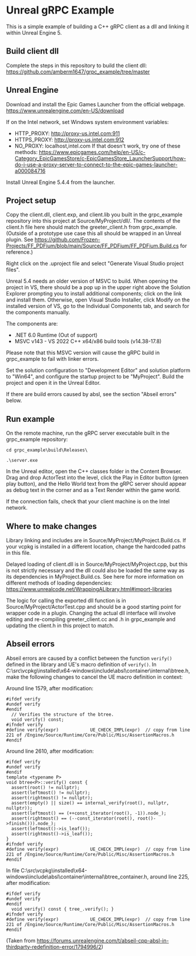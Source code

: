 # Unreal gRPC Example

This is a simple example of building a C++ gRPC client as a dll and linking it within Unreal Engine 5.

## Build client dll

Complete the steps in this repository to build the client dll: https://github.com/amberm1647/grpc_example/tree/master

## Unreal Engine

Download and install the Epic Games Launcher from the official webpage. https://www.unrealengine.com/en-US/download

If on the Intel network, set Windows system environment variables:
- HTTP_PROXY: http://proxy-us.intel.com:911
- HTTPS_PROXY: http://proxy-us.intel.com:912
- NO_PROXY: localhost,intel.com
If that doesn't work, try one of these methods: https://www.epicgames.com/help/en-US/c-Category_EpicGamesStore/c-EpicGamesStore_LauncherSupport/how-do-i-use-a-proxy-server-to-connect-to-the-epic-games-launcher-a000084716

Install Unreal Engine 5.4.4 from the launcher. 

## Project setup

Copy the client.dll, client.exp, and client.lib you built in the grpc_example repository into this project at Source/MyProject/dll/. The contents of the client.h file here should match the greeter_client.h from grpc_example. (Outside of a prototype use case this all should be wrapped in an Unreal plugin. See https://github.com/Frozen-Projects/FF_PDFium/blob/main/Source/FF_PDFium/FF_PDFium.Build.cs for reference.)

Right click on the .uproject file and select "Generate Visual Studio project files". 

Unreal 5.4 needs an older version of MSVC to build. When opening the project in VS, there should be a pop up in the upper right above the Solution Explorer prompting you to install additional components; click on the link and install them. Otherwise, open Visual Studio Installer, click Modify on the installed version of VS, go to the Individual Components tab, and search for the components manually.

The components are:
- .NET 6.0 Runtime (Out of support)
- MSVC v143 - VS 2022 C++ x64/x86 build tools (v14.38-17.8)

Please note that this MSVC version will cause the gRPC build in grpc_example to fail with linker errors.

Set the solution configuration to "Development Editor" and solution platform to "Win64", and configure the startup project to be "MyProject". Build the project and open it in the Unreal Editor.

If there are build errors caused by absl, see the section "Abseil errors" below.

## Run example

On the remote machine, run the gRPC server executable built in the grpc_example repository:

```
cd grpc_example\build\Releases\

.\server.exe
```

In the Unreal editor, open the C++ classes folder in the Content Browser. Drag and drop ActorTest into the level, click the Play in Editor button (green play button), and the Hello World text from the gRPC server should appear as debug text in the corner and as a Text Render within the game world.

If the connection fails, check that your client machine is on the Intel network.

## Where to make changes

Library linking and includes are in Source/MyProject/MyProject.Build.cs. If your vcpkg is installed in a different location, change the hardcoded paths in this file.

Delayed loading of client.dll is in Source/MyProject/MyProject.cpp, but this is not strictly necessary and the dll could also be loaded the same way as its dependencies in MyProject.Build.cs. See here for more information on different methods of loading dependencies: https://www.unrealcode.net/WrappingALibrary.html#import-libraries

The logic for calling the exported dll function is in Source/MyProject/ActorTest.cpp and should be a good starting point for wrapper code in a plugin. Changing the actual dll interface will involve editing and re-compiling greeter_client.cc and .h in grpc_example and updating the client.h in this project to match.

## Abseil errors

Abseil errors are caused by a conflict between the function `verify()` defined in the library and UE's macro definition of `verify()`. In C:\src\vcpkg\installed\x64-windows\include\absl\container\internal\btree.h, make the following changes to cancel the UE macro definition in context:

Around line 1579, after modification:
```
#ifdef verify
#undef verify
#endif
  // Verifies the structure of the btree.
  void verify() const;
#ifndef verify
#define verify(expr)			UE_CHECK_IMPL(expr)  // copy from line 221 of /Engine/Source/Runtime/Core/Public/Misc/AssertionMacros.h
#endif
```

Around line 2610, after modification:
```
#ifdef verify
#undef verify
#endif
template <typename P>
void btree<P>::verify() const {
  assert(root() != nullptr);
  assert(leftmost() != nullptr);
  assert(rightmost() != nullptr);
  assert(empty() || size() == internal_verify(root(), nullptr, nullptr));
  assert(leftmost() == (++const_iterator(root(), -1)).node_);
  assert(rightmost() == (--const_iterator(root(), root()->finish())).node_);
  assert(leftmost()->is_leaf());
  assert(rightmost()->is_leaf());
}
#ifndef verify
#define verify(expr)			UE_CHECK_IMPL(expr)  // copy from line 221 of /Engine/Source/Runtime/Core/Public/Misc/AssertionMacros.h
#endif
```

In file C:\src\vcpkg\installed\x64-windows\include\absl\container\internal\btree_container.h, around line 225, after modification: 

```
#ifdef verify
#undef verify
#endif
  void verify() const { tree_.verify(); }
#ifndef verify
#define verify(expr)			UE_CHECK_IMPL(expr)  // copy from line 221 of /Engine/Source/Runtime/Core/Public/Misc/AssertionMacros.h
#endif
```

(Taken from https://forums.unrealengine.com/t/abseil-cpp-absl-in-thirdparty-redefinition-error/1794996/2)
